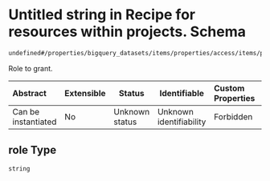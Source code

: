 # Untitled string in Recipe for resources within projects. Schema

```txt
undefined#/properties/bigquery_datasets/items/properties/access/items/properties/role
```

Role to grant.


| Abstract            | Extensible | Status         | Identifiable            | Custom Properties | Additional Properties | Access Restrictions | Defined In                                                              |
| :------------------ | ---------- | -------------- | ----------------------- | :---------------- | --------------------- | ------------------- | ----------------------------------------------------------------------- |
| Can be instantiated | No         | Unknown status | Unknown identifiability | Forbidden         | Allowed               | none                | [resources.schema.json\*](resources.schema.json "open original schema") |

## role Type

`string`
